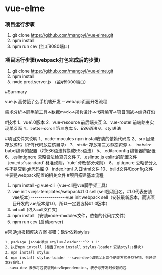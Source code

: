 # vue-elme

### 项目运行步骤
1. git clone https://github.com/mangoyi/vue-elme.git
2. npm install 
3. npm run dev  (监听8080端口)
### 项目运行步骤(webpack打包完成后的步骤)


1. git clone https://github.com/mangoyi/vue-elme.git
2. npm install 
3. node prod.server.js （监听9000端口）


#Summary 

vue.js 高仿饿了么手机端开发 --webapp页面开发流程

需求分析=>脚手架工具=>数据mock=>架构设计=>代码编写=>项目测试=>编译打包


#技术
	1、vue1.0版本
	2、vue-resource 前后端交互
	3、vue-router 前端路由实现单页面
	4、better-scroll 第三方库
	5、ES6语法
	6、styl语法


#项目文件夹说明
	1、node-modules   npm install安装的依赖代码库
	2、src 目录存放源码（所有代码放在该目录）
	3、static 存放第三方静态资源
	4、.babelrc  babel编译的配置（将ES6语法转换成ES5语法）
	5、.editorconfig 编辑器的配置
	6、.eslintignore 忽略语法检查的文件
	7、.eslintrc.js eslint的配置文件（exteds:'standard' 标准规则，'rule' 修改部分规则）
	8、.gitignore 忽略部分文件不提交到git代码库
	9、index.html 入口html文件
	10、build文件和config文件 主要是webpack配置的相关文件
#项目搭建基本流程


1.  npm install -g vue-cli（vue-cli是vue脚手架工具）
2.  vue init vuejs-templates/webpack#1.0 sell (sell是项目名，#1.0代表安装vue版本)
	------------------vue init webpack sell（安装最新版本，而该项目开发的vue版本是1.0，所以一定要选择#1.0版本）
3.  cd sell (进入sell文件夹)
4.  npm install （安装node-modules文件，依赖的代码库文件）
5.  npm run dev (启动server)

#常见git报错解决方案
	报错：缺少依赖stylus
	
	1、package.json中添加'stylus-loader':'^2.1.1'
	2、执行npm install (相当于npm install stylus-loader 安装stylus模块)
	3、npm install stylus
	4、npm install stylus-loader --save-dev(如果以上两个安装方式任然报错，则通过本行命令。)
	--sava-dev 表示将包安装到devDependencies，表示你开发时依赖的包


